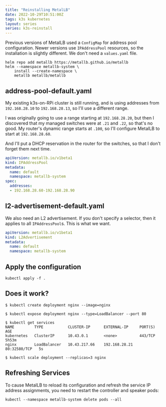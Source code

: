 ```yaml
---
title: "Reinstalling MetalLB"
date: 2022-10-29T10:51:00Z
tags: k3s kubernetes
layout: series
series: k3s-reinstall
---
```


Previous versions of MetalLB used a `ConfigMap` for address pool configuration. Newer versions use `IPAddressPool`
resources, so the installation is slightly different. We don't need a `values.yaml` file.

```
helm repo add metallb https://metallb.github.io/metallb
helm --namespace metallb-system \
    install --create-namespace \
    metallb metallb/metallb
```

## address-pool-default.yaml

My existing k3s-on-RPi cluster is still running, and is using addresses from `192.168.28.10` to `192.168.28.13`, so I'll
use a different range.

I was originally going to use a range starting at `192.168.28.20`, but then I discovered that my managed switches were
at `.21` and `.22`, so that's no good. My router's dynamic range starts at `.100`, so I'll configure MetalLB to start at
`192.168.28.60`.

And I'll put a DHCP reservation in the router for the switches, so that I don't forget them next time.

```yaml
apiVersion: metallb.io/v1beta1
kind: IPAddressPool
metadata:
  name: default
  namespace: metallb-system
spec:
  addresses:
  - 192.168.28.60-192.168.28.90
```

## l2-advertisement-default.yaml

We also need an L2 advertisement. If you don't specify a selector, then it applies to all `IPAddressPool`s. This is what
we want.

```yaml
apiVersion: metallb.io/v1beta1
kind: L2Advertisement
metadata:
  name: default
  namespace: metallb-system
```

## Apply the configuration

```
kubectl apply -f .
```

## Does it work?

```
$ kubectl create deployment nginx --image=nginx

$ kubectl expose deployment nginx --type=LoadBalancer --port 80

$ kubectl get services
NAME         TYPE           CLUSTER-IP      EXTERNAL-IP     PORT(S)        AGE
kubernetes   ClusterIP      10.43.0.1       <none>          443/TCP        5h53m
nginx        LoadBalancer   10.43.217.66    192.168.28.21   80:32580/TCP   5s

$ kubectl scale deployment --replicas=3 nginx
```

## Refreshing Services

To cause MetalLB to reload its configuration and refresh the service IP address assignments, you need to restart the
controller and speaker pods:

```
kubectl --namespace metallb-system delete pods --all
```
